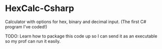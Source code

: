 # HexCalc-Csharp
Calculator with options for hex, binary and decimal input.  (The first C# program I've coded!)

TODO: 
Learn how to package this code up so I can send it as an executable so my prof can run it easily.
